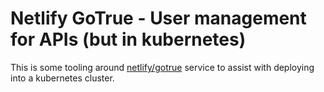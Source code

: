 # Netlify GoTrue - User management for APIs (but in kubernetes)

This is some tooling around [netlify/gotrue](https://github.com/netlify/gotrue)
service to assist with deploying into a kubernetes cluster.
